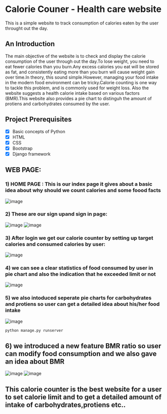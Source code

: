 # Calorie Couner - Health care website
This is a simple website to track consumption of calories eaten by the user throught out the day.
## An Introduction
The main objective of the website is to check and display the calorie consumption of the user through out the day.To lose weight, you need to eat fewer calories than you burn.Any excess calories you eat will be stored as fat, and consistently eating more than you burn will cause weight gain over time.In theory, this sound simple.However, managing your food intake in the modern food environment can be tricky.Calorie counting is one way to tackle this problem, and is commonly used for weight loss. Also the website suggests a health calorie intake based on various factors (BMR).This website also provides a pie chart to distinguh the amount of protiens and carbohydrates consumed by the user.


## Project Prerequisites
- [x] Basic concepts of Python
- [x] HTML
- [x] CSS
- [x] Bootstrap 
- [x] Django framework

## WEB PAGE:
### 1) HOME PAGE : This is our index page it gives about a basic idea about why should we count calories and some foood facts







![image](https://user-images.githubusercontent.com/86138150/123456245-41f74400-d600-11eb-9f7a-a5fba86e498e.png)







### 2) These are our sign upand sign in page:





![image](https://user-images.githubusercontent.com/86138150/123462867-7969ee80-d608-11eb-816b-ace46bef6061.png)  ![image](https://user-images.githubusercontent.com/86138150/123463198-e087a300-d608-11eb-918f-911a11e7a8d6.png)










### 3) After login we get our calorie counter by setting up target calories and consumed calories by user:






![image](https://user-images.githubusercontent.com/86183042/123501419-66840800-d662-11eb-92b7-8964ab3f0cff.png)







### 4) we can see a clear statistics of food consumed by user in pie chart and also the indication that he exceeded limit or not







![image](https://user-images.githubusercontent.com/86183042/123501275-5e779880-d661-11eb-8c61-80f95bfe0ec2.png)






### 5) we also intoduced seperate pie charts for carbohydrates and protiens so user can get a detailed idea about his/her food intake







![image](https://user-images.githubusercontent.com/86183042/123501377-1016c980-d662-11eb-964e-806a7ee1b4e6.png)





```bash
python manage.py runserver
``` 
## 6) we introduced a new feature BMR ratio so user can modify food consumption and we also gave an idea about BMR




![image](https://user-images.githubusercontent.com/86138150/123502111-4efb4e00-d667-11eb-89c5-715fdf18584b.png)
![image](https://user-images.githubusercontent.com/86138150/123502118-5de20080-d667-11eb-941a-440464a92326.png)






## This  calorie counter is the best website for a user to set calorie limit and to get a detailed amount of intake of carbohydrates,protiens etc..





